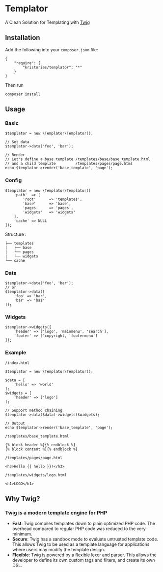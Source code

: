 # Templator

A Clean Solution for Templating with [Twig](twig.sensiolabs.org)

## Installation

Add the following into your `composer.json` file:

    {
        "require": {
            "kristories/templator": "*"
        }
    }

Then run

    composer install


## Usage

### Basic

    $templator = new \Templator\Templator();

    // Set data
    $templator->data('foo', 'bar');

    // Render
    // Let's define a base template /templates/base/base_template.html
    // and a child template         /templates/pages/page.html
    echo $templator->render('base_template', 'page');

### Config

    $templator = new \Templator\Templator([
        'path'  => [
            'root'      => 'templates',
            'base'      => 'base',
            'pages'     => 'pages',
            'widgets'   => 'widgets'
        ],
        'cache' => NULL
    ]);

Structure :

    ├── templates
    |   ├── base
    |   └── pages
    |   └── widgets
    └── cache

### Data

    $templator->data('foo', 'bar');
    // or
    $templator->data([
        'foo' => 'bar',
        'bar' => 'baz'
    ]);

### Widgets

    $templator->widgets([
        'header' => ['logo', 'mainmenu', 'search'],
        'footer' => ['copyright, 'footermenu']
    ]);

### Example

`/index.html`

    $templator = new \Templator\Templator();

    $data = [
        'hello' => 'world'
    ];
    $widgets = [
        'header' => ['logo']
    ];

    // Support method chaining
    $templator->data($data)->widgets($widgets);

    // Output
    echo $templator->render('base_template', 'page');

`/templates/base_template.html`
    
    {% block header %}{% endblock %}
    {% block content %}{% endblock %}

`/templates/pages/page.html`
    
    <h3>Hello {{ hello }}!</h3>

`/templates/widgets/logo.html`

    <h1>LOGO</h1>

## Why Twig?

### Twig is a modern template engine for PHP

- **Fast**: Twig compiles templates down to plain optimized PHP code. The overhead compared to regular PHP code was reduced to the very minimum.
- **Secure**: Twig has a sandbox mode to evaluate untrusted template code. This allows Twig to be used as a template language for applications where users may modify the template design.
- **Flexible**: Twig is powered by a flexible lexer and parser. This allows the developer to define its own custom tags and filters, and create its own DSL.